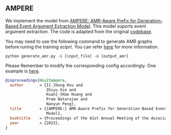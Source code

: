 ## AMPERE

We implement the model from [AMPERE: AMR-Aware Prefix for Generation-Based Event Argument Extraction Model](https://arxiv.org/abs/2305.16734). This model suports event argument extraction. The code is adapted from the original [codebase](https://github.com/PlusLabNLP/AMPERE).

You may need to use the following command to generate AMR graphs before runing the training sciprt. You can refer [here](https://github.com/ej0cl6/TextEE/blob/master/TextEE/models/Ampere/generate_amr.sh) for more information.

```
python generate_amr.py -i [input_file] -o [output_amr]
```

Please Remember to modify the corresponding config accordingly. One example is [here](https://github.com/ej0cl6/TextEE/blob/master/config/ace05-en/Ampere_EAE_ace05-en_bart-large.jsonnet#L23). 

```bib
@inproceedings{Hsu23ampere,
  author       = {I{-}Hung Hsu and
                  Zhiyu Xie and
                  Kuan{-}Hao Huang and
                  Prem Natarajan and
                  Nanyun Peng},
  title        = {{AMPERE:} AMR-Aware Prefix for Generation-Based Event Argument Extraction
                  Model},
  booktitle    = {Proceedings of the 61st Annual Meeting of the Association for Computational Linguistics (ACL)},
  year         = {2023},
}
```
